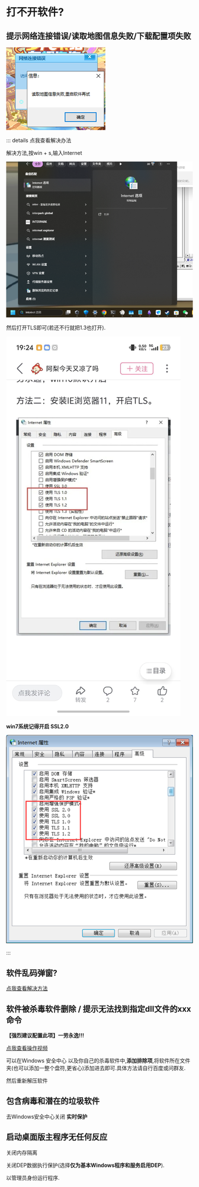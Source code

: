 # 打不开软件?

## 提示网络连接错误/读取地图信息失败/下载配置项失败

![alt text](./img/network_error.png)

::: details 点我查看解决办法

解决方法,按win + s,输入Internet

![alt text](./img/network_error_2.png)

然后打开TLS即可(若还不行就把1.3也打开).

![alt text](./img/6d822b326d1f845ebae4e757b9314465.jpg)

**win7系统记得开启 SSL2.0**

![alt text](./img/network_error_win7.png)

:::

## 软件乱码弹窗?

[点我查看解决方法](./introduce.md#乱码)

## 软件被杀毒软件删除 / 提示无法找到指定dll文件的xxx命令

**【强烈建议配置此项】一劳永逸!!!**

[点我查看操作视频](https://www.bilibili.com/video/BV1vz4y1U7Pm)

可以在Windows 安全中心 以及你自己的杀毒软件中,**添加排除项**,将软件所在文件夹(也可以添加一整个盘符,更省心)添加进去即可.具体方法请自行百度或问群友.

然后重新解压软件

## 包含病毒和潜在的垃圾软件

去Windows安全中心关闭 **实时保护**

## 启动桌面版主程序无任何反应

关闭内存隔离

关闭DEP数据执行保护(选择**仅为基本Windows程序和服务启用DEP**).

以管理员身份运行程序.